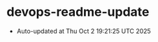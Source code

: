 # devops-readme-update
<!--START_SECTION:activity-->
- Auto-updated at Thu Oct  2 19:21:25 UTC 2025
<!--END_SECTION:activity-->
